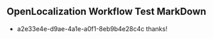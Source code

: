 ## OpenLocalization Workflow Test MarkDown
* a2e33e4e-d9ae-4a1e-a0f1-8eb9b4e28c4c thanks!

<!--HONumber=Jul16_HO3-->


